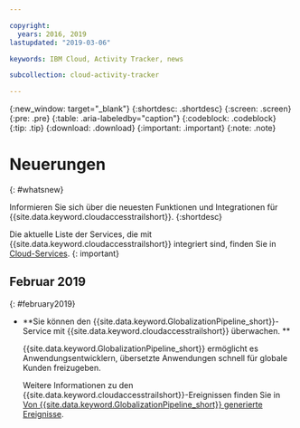 ```yaml
---

copyright:
  years: 2016, 2019
lastupdated: "2019-03-06"

keywords: IBM Cloud, Activity Tracker, news

subcollection: cloud-activity-tracker

---
```


{:new_window: target="_blank"}
{:shortdesc: .shortdesc}
{:screen: .screen}
{:pre: .pre}
{:table: .aria-labeledby="caption"}
{:codeblock: .codeblock}
{:tip: .tip}
{:download: .download}
{:important: .important}
{:note: .note}

# Neuerungen
{: #whatsnew}

Informieren Sie sich über die neuesten Funktionen und Integrationen für {{site.data.keyword.cloudaccesstrailshort}}.
{:shortdesc}

Die aktuelle Liste der Services, die mit {{site.data.keyword.cloudaccesstrailshort}} integriert sind, finden Sie in [Cloud-Services](/docs/services/cloud-activity-tracker/reference?topic=cloud-activity-tracker-cloud_services#cloud_services).
{: important}


## Februar 2019
{: #february2019}

* **Sie können den {{site.data.keyword.GlobalizationPipeline_short}}-Service mit {{site.data.keyword.cloudaccesstrailshort}} überwachen. **

    {{site.data.keyword.GlobalizationPipeline_short}} ermöglicht es Anwendungsentwicklern, übersetzte Anwendungen schnell für globale Kunden freizugeben. 

    Weitere Informationen zu den {{site.data.keyword.cloudaccesstrailshort}}-Ereignissen finden Sie in [Von {{site.data.keyword.GlobalizationPipeline_short}} generierte Ereignisse](/docs/services/GlobalizationPipeline?topic=GlobalizationPipeline-gpat_events#gpat_events). 








